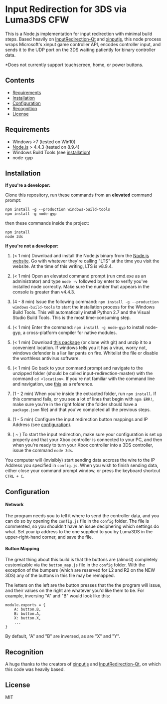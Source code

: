 # Input Redirection for 3DS via Luma3DS CFW

This is a Node.js implementation for input redirection with minimal build steps. Based heavily on [InputRedirection-Qt](https://github.com/TuxSH/InputRedirectionClient-Qt) and [xinputjs](https://github.com/thraaawn/xinputjs), this node process wraps Microsoft's xinput game controller API, encodes controller input, and sends it to the UDP port on the 3DS waiting patiently for binary controller data.

*Does not currently support touchscreen, home, or power buttons.

## Contents

- [Requirements](#requirements)
- [Installation](#installation)
- [Configuration](#configuration)
- [Recognition](#recognition)
- [License](#license)

## Requirements

- Windows >7 (tested on Win10)
- [Node.js](http://nodejs.org) > 4.4.3 (tested on 8.9.4)
- Windows Build Tools (see [installation](#installation))
- node-gyp

## Installation
**If you're a developer:**

Clone this repository, run these commands from an **elevated** command prompt:
```
npm install -g --production windows-build-tools
npm install -g node-gyp
```
then these commands inside the project:
```
npm install
node 3ds
``` 

**If you're not a developer:**

1. (< 1 min) Download and install the Node.js binary from the [Node.js website](http://nodejs.org). Go with whatever they're calling "LTS" at the time you visit the website. At the time of this writing, LTS is v8.9.4.

2. (< 1 min) Open an elevated command prompt (run cmd.exe as an administrator) and type `node -v` followed by enter to verify you've installed node correctly. Make sure the number that appears in the console is greater than v4.4.3.

3. (4 - 8 min) Issue the following command: `npm install -g --production windows-build-tools` to start the installation process for the Windows Build Tools. This will automatically install Python 2.7 and the Visual Studio Build Tools. This is the most time-consuming step.

4. (< 1 min) Enter the command: `npm install -g node-gyp` to install node-gyp, a cross-platform compiler for native modules.

5. (< 1 min) Download [this package](https://github.com/paulhbarker/input-redirection/archive/master.zip) (or clone with git) and unzip it to a convenient location. If windows tells you it has a virus, worry not, windows defender is a liar liar pants on fire. Whitelist the file or disable the worthless antivirus software.

6. (< 1 min) Go back to your command prompt and navigate to the unzipped folder (should be called input-redirection-master) with the command `cd <location>`. If you're not familiar with the command line and navigation, use [this](https://www.digitalcitizen.life/command-prompt-how-use-basic-commands) as a reference.

7. (1 - 2  min) When you're inside the extracted folder, run `npm install`. If this command fails, or you see a lot of lines that begin with `npm ERR!`, make sure you're in the right folder (the folder should have a `package.json` file) and that you've completed all the previous steps.

8. (1 - 5 min) Configure the input redirection button mappings and IP Address (see [configuration](#configuration)).

9. ( ~ ) To start the input redirection, make sure your configuration is set up properly and that your Xbox controller is connected to your PC, and then when you're ready to turn your Xbox controller into a 3DS controller, issue the command `node 3ds`.

You computer will (invisibly) start sending data accross the wire to the IP Address you specified in `config.js`. When you wish to finish sending data, either close your command prompt window, or press the keyboard shortcut `CTRL + C`. 

## Configuration

#### Network

The program needs you to tell it where to send the controller data, and you can do so by opening the `config.js` file in the `config` folder. The file is commented, so you shouldn't have an issue deciphering which settings do what. Set your ip address to the one supplied to you by Luma3DS in the upper-right-hand corner, and save the file.

#### Button Mapping

The great thing about this build is that the buttons are (almost) completely customizable via the `button_map.js` file in the `config` folder. With the exception of the bumpers (which are reserved for L2 and R2 on the NEW 3DS) any of the buttons in this file may be remapped. 

The letters on the left are the button presses that the the program will issue, and their values on the right are whatever you'd like them to be. For example, inversing "A" and "B" would look like this: 

```
module.exports = {
    A: button.B,
    B: button.A,
    X: button.X,
    ...
}
```
By default, "A" and "B" are inversed, as are "X" and "Y".
## Recognition

A huge thanks to the creators of [xinputjs](https://github.com/thraaawn/xinputjs) and [InputRedirection-Qt](https://github.com/TuxSH/InputRedirectionClient-Qt), on which this code was heavily based.

## License

MIT
